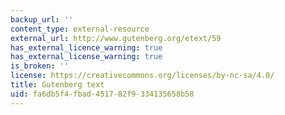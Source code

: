 ```yaml
---
backup_url: ''
content_type: external-resource
external_url: http://www.gutenberg.org/etext/59
has_external_licence_warning: true
has_external_license_warning: true
is_broken: ''
license: https://creativecommons.org/licenses/by-nc-sa/4.0/
title: Gutenberg text
uid: fa6db5f4-fbad-4517-82f9-334135658b58
---
```

